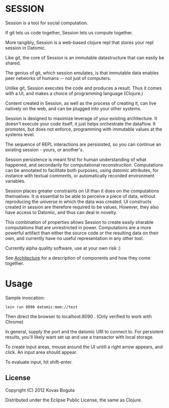# SESSION

Session is a tool for social computation. 

If git lets us code together, Session lets us compute together.

More tangibly, Session is a web-based clojure repl that stores your repl session in Datomic. 

Like git, the core of Session is an immutable datastructure that can easily be shared. 

The genius of git, which session emulates, is that immutable data enables peer networks of humans -- not just of computers.

Unlike git, Session executes the code and produces a result. Thus it comes with a UI, and makes a choice of programming language (Clojure.)

Content created in Session, as well as the process of creating it, can live natively on the web, and can be plugged into your other systems.

Session is designed to maximize leverage of your existing architecture. It doesn't execute your code itself; it just helps orchestrate the dataflow. It promotes, but does not enforce, programming with immutable values at the systems level.

The sequence of REPL interactions are persisisted, so you can continue an existing session - yours, or another's.  

Session persistence is meant first for human understanding of what happened, and secondarily for computational reconstruction. Computations can be annotated to facilitate both purposes, using datomic attributes, for instance with textual comments, or automatically recorded environment variables.

Session places greater constraints on UI than it does on the computations themselves. It is essential to be able to perceive a piece of data, without reproducing the universe in which the data was created. UI constructs created in session are therefore required to be values. However, they also have access to Datomic, and thus can deal in novelty.

This combination of properties allows Session to create easily sharable computations that are unrestricted in power. Computations are a more powerful artifact than either the source code or the resulting data on their own, and currently have no useful representation in any other tool. 

Currently alpha quality software, use at your own risk :)

See [Architecture](https://github.com/kovasb/session/wiki/Architecture) for a description of components and how they come together.

# Usage

Sample invocation:

    lein run 8090 datomic:mem://test

Then direct the browser to localhost:8090 . (Only verified to work with Chrome)

In general, supply the port and the datomic URI to connect to. For persistent results, you'll likely want set up and use a transactor with local storage.

To create input areas, mouse around the UI untill a right arrow appears, and click. An input area should appear.

To evaluate input, hit shift-enter.

## License

Copyright (C) 2012 Kovas Boguta

Distributed under the Eclipse Public License, the same as Clojure.

